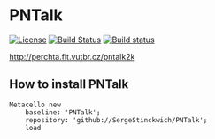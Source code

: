 # PNTalk 
[![License](https://img.shields.io/badge/license-MIT-blue.svg)](https://raw.githubusercontent.com/SergeStinckwich/PNTalk/master/LICENSE)
[![Build Status](https://travis-ci.org/SergeStinckwich/PNTalk.svg?branch=master)](https://travis-ci.org/SergeStinckwich/PNTalk)
[![Build status](https://ci.appveyor.com/api/projects/status/h69yo92bfevbho7t?svg=true)](https://ci.appveyor.com/project/SergeStinckwich/pntalk)


http://perchta.fit.vutbr.cz/pntalk2k

## How to install PNTalk
```Smalltalk
Metacello new
    baseline: 'PNTalk';
    repository: 'github://SergeStinckwich/PNTalk';
    load
```
